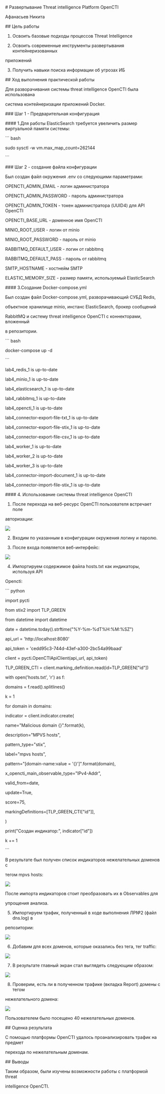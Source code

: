 ﻿\# Развертывание Threat intelligence Platform OpenCTI

Афанасьев Никита



\## Цель работы



1. Освоить базовые подходы процессов Threat Intelligence



2. Освоить современные инструменты развертывания контейнеризованных

приложений



3. Получить навыки поиска информации об угрозах ИБ



\## Ход выполнения практической работы



Для разворачивания системы threat intelligence OpenCTI была использована

система контейнеризации приложений Docker.



\### Шаг 1 - Предварительная конфигурация



\#### 1.Для работы ElasticSearch требуется увеличить размер виртуальной памяти системы:



\``` bash

sudo sysctl -w vm.max\_map\_count=262144

\```



\### Шаг 2 - создание файла конфигурации



Был создан файл окружения .env со следующими параметрами:



OPENCTI\_ADMIN\_EMAIL - логин администратора

OPENCTI\_ADMIN\_PASSWORD - пароль администратора

OPENCTI\_ADMIN\_TOKEN - токен администратора (UUID4) для API OpenCTI

OPENCTI\_BASE\_URL - доменное имя OpenCTI

MINIO\_ROOT\_USER - логин от minio

MINIO\_ROOT\_PASSWORD - пароль от minio

RABBITMQ\_DEFAULT\_USER - логин от rabbitmq

RABBITMQ\_DEFAULT\_PASS - пароль от rabbitmq

SMTP\_HOSTNAME - хостнейм SMTP

ELASTIC\_MEMORY\_SIZE - размер памяти, используемый ElasticSearch



\#### 3.Создание Docker-compose.yml



Был создан файл Docker-compose.yml, разворачивающий СУБД Redis,

объектное хранилище minio, инстанс ElasticSearch, брокер сообщений

RabbitMQ и систему threat intelligence OpenCTI с коннекторами, вложенный

в репозитории.



\``` bash

docker-compose up -d

\```



lab4\_redis\_1 is up-to-date

lab4\_minio\_1 is up-to-date

lab4\_elasticsearch\_1 is up-to-date

lab4\_rabbitmq\_1 is up-to-date

lab4\_opencti\_1 is up-to-date

lab4\_connector-export-file-txt\_1 is up-to-date

lab4\_connector-export-file-stix\_1 is up-to-date

lab4\_connector-export-file-csv\_1 is up-to-date

lab4\_worker\_1 is up-to-date

lab4\_worker\_2 is up-to-date

lab4\_worker\_3 is up-to-date

lab4\_connector-import-document\_1 is up-to-date

lab4\_connector-import-file-stix\_1 is up-to-date



\#### 4. Использование системы threat intelligence OpenCTI



1. После перехода на веб-ресурс OpenCTI пользователя встречает поле

авторизации:



![](./media/1.png)



2. Входим по указанным в конфигурации окружения логину и паролю.



3. После входа появляется веб-интерфейс:



![](./media/2.png)



4. Импортируем содержимое файла hosts.txt как индикаторы, используя API

Opencti:



\``` python

import pycti

from stix2 import TLP\_GREEN

from datetime import datetime

date = datetime.today().strftime("%Y-%m-%dT%H:%M:%SZ")



api\_url = 'http://localhost:8080'

api\_token = 'cedd95c3-744d-43ef-a300-2bc54a99baad'

client = pycti.OpenCTIApiClient(api\_url, api\_token)



TLP\_GREEN\_CTI = client.marking\_definition.read(id=TLP\_GREEN["id"])

with open('hosts.txt', 'r') as f:

domains = f.read().splitlines()

k = 1

for domain in domains:

indicator = client.indicator.create(

name="Malicious domain {}".format(k),

description="MPVS hosts",

pattern\_type="stix",

label="mpvs hosts",

pattern="[domain-name:value = '{}']".format(domain),

x\_opencti\_main\_observable\_type="IPv4-Addr",

valid\_from=date,

update=True,

score=75,

markingDefinitions=[TLP\_GREEN\_CTI["id"]],

)

print("Создан индикатор:", indicator["id"])

k += 1

\```



В результате был получен список индикаторов нежелательных доменов с

тегом mpvs hosts:



![](./media/3.png)



После импорта индикаторов стоит преобразовать их в Observables для

упрощения анализа.



5. Импортируем трафик, полученный в ходе выполнения ЛР№2 (файл dns.log) в

репозитории:



![](./media/4.png)



6. Добавим для всех доменов, которые оказались без тега, тег traffic:



![](./media/5.png)



7. В результате главный экран стал выглядеть следующим образом:



![](./media/6.png)



8. Проверим, есть ли в полученном трафике (вкладка Report) домены с тегом

нежелательного домена:



![](./media/7.png)



Пользователем было посещено 40 нежелательных доменов.



\## Оценка результата



С помощью платформы OpenCTI удалось проанализировать трафик на предмет

перехода по нежелательным доменам.



\## Выводы



Таким образом, были изучены возможности работы с платформой threat

intelligence OpenCTI.
